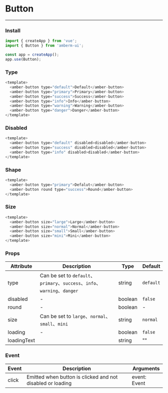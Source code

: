 # Button

--- 

### Install
``` js
import { createApp } from 'vue';
import { Button } from 'amberm-ui';

const app = createApp();
app.use(Button);
```


### Type

``` js
<template>
  <amber-button type="default">Default</amber-button>
  <amber-button type="primary">Primary</amber-button>
  <amber-button type="success">Success</amber-button>
  <amber-button type="info">Info</amber-button>
  <amber-button type="warning">Warning</amber-button>
  <amber-button type="danger">Danger</amber-button>
</template>
```

### Disabled

``` js
<template>
  <amber-button type="default" disabled>disabled</amber-button>
  <amber-button type="success" disabled>disabled</amber-button>
  <amber-button type="info" disabled>disabled</amber-button>
</template>
```

### Shape
```js
<template>
  <amber-button type="primary">Defalut</amber-button>
  <amber-button round type="success">Round</amber-button>
</template>
```

### Size

```js
<template>
  <amber-button size="large">Large</amber-button>
  <amber-button size="normal">Normal</amber-button>
  <amber-button size="small">Small</amber-button>
  <amber-button size="mini">Mini</amber-button>
</template>
```


### Props

| Attribute | Description | Type  | Default |
| --- | ---  | --- |   --- |
| type | Can be set to `default`、`primary`、`success`、`info`、`warning`、`danger` | string  | `default` |
| disabled | - | boolean | `false` |
| round | - | boolean | - | `false` |
| size | Can be set to `large`、`normal`、`small`、`mini`   | string | `normal` |
| loading | - | boolean  | `false` |
| loadingText |  | string | "" | |


### Event


| Event | Description | 	Arguments |
| --- | ---  | --- |
| click | Emitted when button is clicked and not disabled or loading | event: Event |
